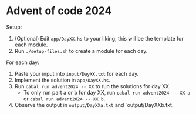 # Advent of code 2024

Setup:
1. (Optional) Edit `app/DayXX.hs` to your liking; this will be the template for each module.
1. Run `./setup-files.sh` to create a module for each day.

For each day:
1. Paste your input into `input/DayXX.txt` for each day.
1. Implement the solution in `app/DayXX.hs`.
1. Run `cabal run advent2024 -- XX` to run the solutions for day XX.
    - To only run part a or b for day XX, run `cabal run advent2024 -- XX a` or `cabal run advent2024 -- XX b`.
1. Observe the output in `output/DayXXa.txt` and `output/DayXXb.txt.
